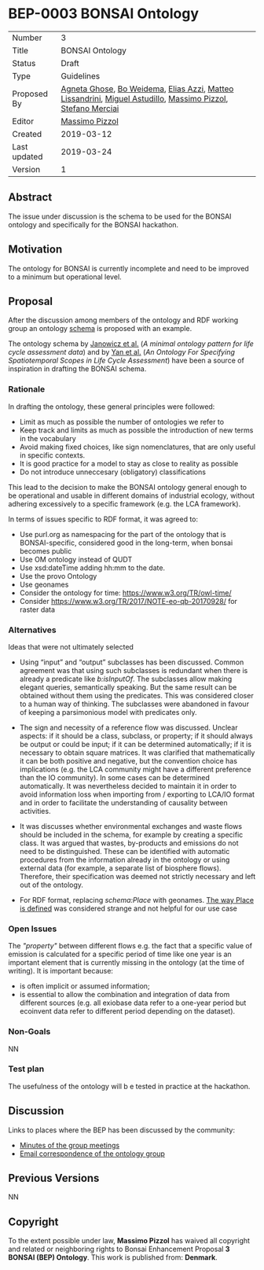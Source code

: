 # BEP-0003 BONSAI Ontology

| | |
| - | - |
| Number | 3 |
| Title | BONSAI Ontology |
| Status | Draft |
| Type | Guidelines |
| Proposed By | [Agneta Ghose](mailto:agneta@plan.aau.dk), [Bo Weidema](mailto:bo.weidema@bonsai.uno), [Elias Azzi](mailto:eazzi@kth.se), [Matteo Lissandrini](mailto:matteo@cs.aau.dk), [Miguel Astudillo](mailto:miguel.astudillo@lca-net.com), [Massimo Pizzol](mailto:massimo@plan.aau.dk), [Stefano Merciai](mailto:stefano.merciai@lca-net.com)|
| Editor | [Massimo Pizzol](mailto:massimo@plan.aau.dk)|
| Created | 2019-03-12 |
| Last updated | 2019-03-24 |
| Version | 1 |

## Abstract

The issue under discussion is the schema to be used for the BONSAI ontology and specifically for the BONSAI hackathon. 


## Motivation

The ontology for BONSAI is currently incomplete and need to be improved to a minimum but operational level. 

## Proposal

After the discussion among members of the ontology and RDF working group an ontology [schema](https://docs.google.com/presentation/d/10Kd3zQEFPMEl7qB29xP65JGsNa9IKF8DvEg4SeiTKno/edit#slide=id.g5454c3adff_0_0) is proposed with an example. 

The ontology schema by [Janowicz et al.](http://geog.ucsb.edu/~jano/LCA_pattern.pdf) (_A minimal ontology pattern for life cycle assessment data_) and by [Yan et al.](https://geog.ucsb.edu/~jano/stscope_ontology.pdf) (_An Ontology For Specifying Spatiotemporal Scopes in Life Cycle Assessment_) have been a source of inspiration in drafting the BONSAI schema.

### Rationale

In drafting the ontology, these general principles were followed:

- Limit as much as possible the number of ontologies we refer to
- Keep track and limits as much as possible the introduction of new terms in the vocabulary
- Avoid making fixed choices, like sign nomenclatures, that are only useful in specific contexts.
- It is good practice for a model to stay as close to reality as possible
- Do not introduce unneccesary (obligatory) classifications

This lead to the decision to make the BONSAI ontology general enough to be operational and usable in different domains of industrial ecology, without adhering excessively to a specific framework (e.g. the LCA framework). 


In terms of issues specific to RDF format, it was agreed to:
 
- Use purl.org as namespacing for the part of the ontology that is BONSAI-specific, considered good in the long-term, when bonsai becomes public
- Use OM ontology instead of QUDT
- Use xsd:dateTime adding hh:mm to the date.
- Use the provo Ontology
- Use geonames
- Consider the ontology for time: https://www.w3.org/TR/owl-time/
- Consider https://www.w3.org/TR/2017/NOTE-eo-qb-20170928/ for raster data

### Alternatives

Ideas that were not ultimately selected 

- Using “input” and “output” subclasses has been discussed. Common agreement was that using such subclasses is redundant when there is already a predicate like _b:isInputOf_. The subclasses allow making elegant queries, semantically speaking. But the same result can be obtained without them using the predicates. This was considered closer to a human way of thinking. The subclasses were abandoned in favour of keeping a parsimonious model with predicates only.

-  The sign and necessity of a reference flow was discussed. Unclear aspects: if it should be a class, subclass, or property; if it should always be output or could be input; if it can be determined automatically; if it is necessary to obtain square matrices. It was clarified that mathematically it can be both positive and negative, but the convention choice has implications (e.g. the LCA community might have a different preference than the IO community). In some cases can be determined automatically. It was nevertheless decided to maintain it in order to avoid information loss when importing from / exporting to LCA/IO format and in order to facilitate the understanding of causality between activities.

- It was discusses whether environmental exchanges and waste flows should be included in the schema, for example by creating a specific class. It was argued that wastes, by-products and emissions do not need to be distinguished. These can be identified with automatic procedures from the information already in the ontology or using external data (for example, a separate list of biosphere flows). Therefore, their specification was deemed  not strictly necessary and left out of the ontology.

- For RDF format, replacing _schema:Place_ with geonames. [The way Place is defined](https://schema.org/Place) was considered strange and not helpful for our use case

### Open Issues

The _"property"_ between different flows e.g. the fact that a specific value of emission is calculated for a specific period of time like one year is an important element that is currently missing in the ontology (at the time of writing). It is important because:

- is often implicit or assumed information;
- is essential to allow the combination and integration of data from different sources (e.g. all exiobase data refer to a one-year period but ecoinvent data refer to different period depending on the dataset).

### Non-Goals

NN

### Test plan

The usefulness of the ontology will b e tested in practice at the hackathon. 

## Discussion

Links to places  where the BEP has been discussed by the community:

- [Minutes of the group meetings](https://github.com/BONSAMURAIS/BONSAI-ontology-RDF-framework)
- [Email correspondence of the ontology group](https://bonsai.groups.io/g/hackathon2019/topic/start_of_the_ontology/30225132?p=,,,20,0,0,0::recentpostdate%2Fsticky,,,20,2,0,30225132)


## Previous Versions

NN

## Copyright

To the extent possible under law, **Massimo Pizzol** has waived all copyright and related or neighboring rights to Bonsai Enhancement Proposal **3 BONSAI (BEP) Ontology**. This work is published from: **Denmark**.
